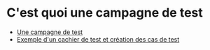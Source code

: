 # C'est quoi une campagne de test

- [Une campagne de test]()
- [Exemple d'un cachier de test et création des cas de test]()